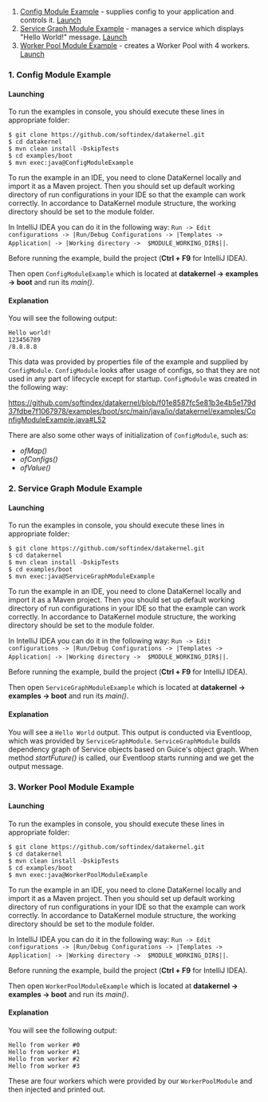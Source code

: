 1. [Config Module Example](https://github.com/softindex/datakernel/blob/master/examples/boot/src/main/java/io/datakernel/examples/ConfigModuleExample.java) - 
supplies config to your application and controls it. [Launch](#1-config-module-example)
2. [Service Graph Module Example](https://github.com/softindex/datakernel/tree/master/examples/boot/src/main/java/io/datakernel/examples/ServiceGraphModuleExample.java) - 
manages a service which displays "Hello World!" message. [Launch](#2-service-graph-module-example)
3. [Worker Pool Module Example](https://github.com/softindex/datakernel/tree/master/examples/boot/src/main/java/io/datakernel/examples/WorkerPoolModuleExample.java) - 
creates a Worker Pool with 4 workers. [Launch](#3-worker-pool-module-example)

### 1. Config Module Example
#### Launching
To run the examples in console, you should execute these lines in appropriate folder:
``` 
$ git clone https://github.com/softindex/datakernel.git
$ cd datakernel
$ mvn clean install -DskipTests
$ cd examples/boot
$ mvn exec:java@ConfigModuleExample
```
To run the example in an IDE, you need to clone DataKernel locally and import it as a Maven project. Then you should 
set up default working directory of run configurations in your IDE so that the example can work correctly. In 
accordance to DataKernel module structure, the working directory should be set to the module folder. 

In IntelliJ IDEA you can do it in the following way:
`Run -> Edit configurations -> |Run/Debug Configurations -> |Templates -> Application| -> |Working directory -> 
$MODULE_WORKING_DIR$||`.

Before running the example, build the project (**Ctrl + F9** for IntelliJ IDEA).

Then open `ConfigModuleExample` which is located at **datakernel -> examples -> boot** and run its *main()*.

#### Explanation
You will see the following output:
```
Hello world!
123456789
/8.8.8.8
```
This data was provided by properties file of the example and supplied by `ConfigModule`. `ConfigModule` looks after 
usage of configs, so that they are not used in any part of lifecycle except for startup. `ConfigModule` was created in 
the following way:

https://github.com/softindex/datakernel/blob/f01e8587fc5e81b3e4b5e179d37fdbe7f1067978/examples/boot/src/main/java/io/datakernel/examples/ConfigModuleExample.java#L52

There are also some other ways of initialization of `ConfigModule`, such as:
* *ofMap()*
* *ofConfigs()*
* *ofValue()*

### 2. Service Graph Module Example
#### Launching
To run the examples in console, you should execute these lines in appropriate folder:
``` 
$ git clone https://github.com/softindex/datakernel.git
$ cd datakernel
$ mvn clean install -DskipTests
$ cd examples/boot
$ mvn exec:java@ServiceGraphModuleExample
```
To run the example in an IDE, you need to clone DataKernel locally and import it as a Maven project. Then you should 
set up default working directory of run configurations in your IDE so that the example can work correctly. In 
accordance to DataKernel module structure, the working directory should be set to the module folder. 

In IntelliJ IDEA you can do it in the following way:
`Run -> Edit configurations -> |Run/Debug Configurations -> |Templates -> Application| -> |Working directory -> 
$MODULE_WORKING_DIR$||`.

Before running the example, build the project (**Ctrl + F9** for IntelliJ IDEA).

Then open `ServiceGraphModuleExample` which is located at **datakernel -> examples -> boot** and run its *main()*.

#### Explanation
You will see a `Hello World` output. This output is conducted via Eventloop, which was provided by `ServiceGraphModule`. 
`ServiceGraphModule` builds dependency graph of Service objects based on Guice's object graph. When  method 
*startFuture()* is called, our Eventloop starts running and we get the output message. 

### 3. Worker Pool Module Example
#### Launching
To run the examples in console, you should execute these lines in appropriate folder:
``` 
$ git clone https://github.com/softindex/datakernel.git
$ cd datakernel
$ mvn clean install -DskipTests
$ cd examples/boot
$ mvn exec:java@WorkerPoolModuleExample
```
To run the example in an IDE, you need to clone DataKernel locally and import it as a Maven project. Then you should 
set up default working directory of run configurations in your IDE so that the example can work correctly. In 
accordance to DataKernel module structure, the working directory should be set to the module folder. 

In IntelliJ IDEA you can do it in the following way:
`Run -> Edit configurations -> |Run/Debug Configurations -> |Templates -> Application| -> |Working directory -> 
$MODULE_WORKING_DIR$||`.

Before running the example, build the project (**Ctrl + F9** for IntelliJ IDEA).

Then open `WorkerPoolModuleExample` which is located at **datakernel -> examples -> boot** and run its *main()*.

#### Explanation
You will see the following output:
```
Hello from worker #0
Hello from worker #1
Hello from worker #2
Hello from worker #3
```
These are four workers which were provided by our `WorkerPoolModule` and then injected and printed out. 
